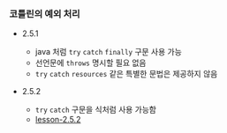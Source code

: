 ### 코틀린의 예외 처리

- 2.5.1
    - java 처럼 `try` `catch` `finally` 구문 사용 가능
    - 선언문에 `throws` 명시할 필요 없음
    - `try` `catch` `resources` 같은 특별한 문법은 제공하지 않음

- 2.5.2
    - `try` `catch` 구문을 식처럼 사용 가능함
    - [lesson-2.5.2](lesson2.5.2.kt)
    
